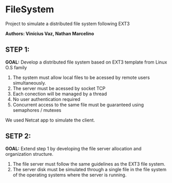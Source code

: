 # FileSystem
Project to simulate a distributed file system following EXT3

**Authors: 
Vinícius Vaz,
Nathan Marcelino**

## STEP 1:
**GOAL:**
Develop a distributed file system based on EXT3 template from Linux O.S family

1. The system must allow local files to be acessed by remote users simultaneously.
2. The server must be acessed by socket TCP
3. Each conection will be managed by a thread
4. No user authentication required
5. Concurrent access to the same file must be guaranteed using semaphores / mutexes

We used Netcat app to simulate the client.


## SETP 2:
**GOAL:**
Extend step 1 by developing the file server allocation and organization structure.

1. The file server must follow the same guidelines as the EXT3 file system.
2. The server disk must be simulated through a single file in the file system of the operating systems where the server is running.



